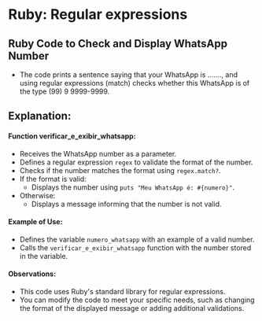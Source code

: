 # Ruby: Regular expressions

## Ruby Code to Check and Display WhatsApp Number

- The code prints a sentence saying that your WhatsApp is ......., and using regular expressions (match) checks whether this WhatsApp is of the type (99) 9 9999-9999.

## Explanation:

#### Function verificar_e_exibir_whatsapp:

- Receives the WhatsApp number as a parameter.
- Defines a regular expression `regex` to validate the format of the number.
- Checks if the number matches the format using `regex.match?`.
- If the format is valid:
  - Displays the number using `puts "Meu WhatsApp é: #{numero}"`.
- Otherwise:
  - Displays a message informing that the number is not valid.

#### Example of Use:

- Defines the variable `numero_whatsapp` with an example of a valid number.
- Calls the `verificar_e_exibir_whatsapp` function with the number stored in the variable.

#### Observations:

- This code uses Ruby's standard library for regular expressions.
- You can modify the code to meet your specific needs, such as changing the format of the displayed message or adding additional validations.
